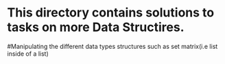 # This directory contains solutions to tasks on more Data Structires.
#Manipulating the different data types structures such as set matrix(i.e list inside of a list)